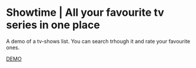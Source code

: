 # Showtime | All your favourite tv series in one place

A demo of a tv-shows list. You can search trhough it and rate your favourite ones.

[DEMO](http://gianveracoder.xyz/demos/showtime/)
